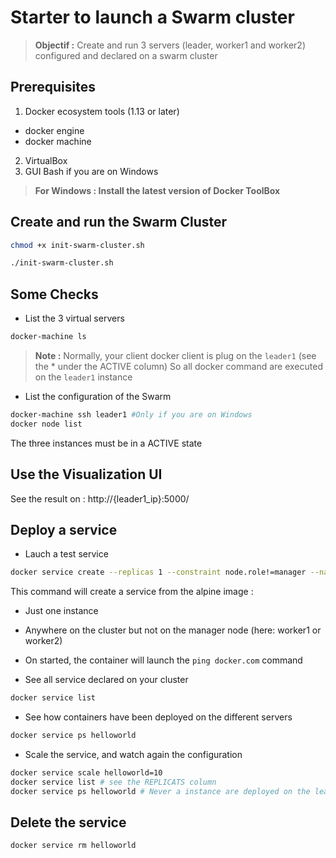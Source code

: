 # Starter to launch a Swarm cluster

> **Objectif :** Create and run 3 servers (leader, worker1 and worker2) configured and declared on a swarm cluster

## Prerequisites
1. Docker ecosystem tools (1.13 or later)
  * docker engine
  * docker machine
2. VirtualBox
3. GUI Bash if you are on Windows

> **For Windows : Install the latest version of Docker ToolBox**

## Create and run the Swarm Cluster

```bash
chmod +x init-swarm-cluster.sh
```
```bash
./init-swarm-cluster.sh
```

## Some Checks

* List the 3 virtual servers
```bash
docker-machine ls
```
> **Note :** Normally, your client docker client is plug on the `leader1` (see the * under the ACTIVE column)
> So all docker command are executed on the `leader1` instance

* List the configuration of the Swarm
```bash
docker-machine ssh leader1 #Only if you are on Windows
docker node list
```
The three instances must be in a ACTIVE state


## Use the Visualization UI

See the result on : http://{leader1_ip}:5000/

## Deploy a service

* Lauch a test service
```bash
docker service create --replicas 1 --constraint node.role!=manager --name helloworld alpine ping docker.com
```
This command will create a service from the alpine image :
* Just one instance
* Anywhere on the cluster but not on the manager node (here: worker1 or worker2)
* On started, the container will launch the `ping docker.com` command

* See all service declared on your cluster
```bash
docker service list
```

* See how containers have been deployed on the different servers
```bash
docker service ps helloworld
```

* Scale the service, and watch again the configuration
```bash
docker service scale helloworld=10
docker service list # see the REPLICATS column
docker service ps helloworld # Never a instance are deployed on the leader1 server
```

## Delete the service
```bash
docker service rm helloworld
```
